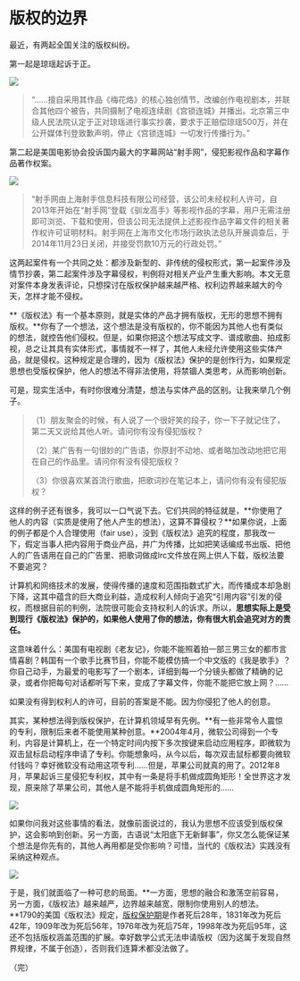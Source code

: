 # 版权的边界

最近，有两起全国关注的版权纠纷。

第一起是琼瑶起诉于正。

 ![](http://image.beekka.com/blog/2015/bg2015010601.jpg)
 
> “……擅自采用其作品《梅花烙》的核心独创情节，改编创作电视剧本，并联合其他四个被告，共同摄制了电视连续剧《宫锁连城》并播出。北京第三中级人民法院认定于正对琼瑶进行事实抄袭，要求于正赔偿琼瑶500万，并在公开媒体刊登致歉声明，停止《宫锁连城》一切发行传播行为。”

第二起是美国电影协会投诉国内最大的字幕网站“射手网”，侵犯影视作品和字幕作品著作权案。

 ![](http://image.beekka.com/blog/2015/bg2015010602.png)
 
> “射手网由上海射手信息科技有限公司经营，该公司未经权利人许可，自2013年开始在“射手网”登载《驯龙高手》等影视作品的字幕，用户无需注册即可浏览、下载和使用，但该公司无法提供上述影视作品字幕文件的相关著作权许可证明材料。射手网在上海市文化市场行政执法总队开展调查后，于2014年11月23日关闭，并接受罚款10万元的行政处罚。”

这两起案件有一个共同之处：都涉及新型的、非传统的侵权形式，第一起案件涉及情节抄袭，第二起案件涉及字幕侵权，判例将对相关产业产生重大影响。本文无意对案件本身发表评论，只想探讨在版权保护越来越严格、权利边界越来越大的今天，怎样才能不侵权。

**《版权法》有一个基本原则，就是实体的产品才拥有版权，无形的思想不拥有版权。**你有了一个想法，这个想法是没有版权的，你不能因为其他人也有类似的想法，就控告他们侵权。但是，如果你把这个想法写成文字、谱成歌曲、拍成影视，总之让其具有实体形式，事情就不一样了，其他人未经允许使用这些实体产品，就是侵权。这种规定是合理的，因为《版权法》保护的是创作行为，如果规定思想也受版权保护，他人的想法不得非法使用，将禁锢人类思考，从而影响创新。

可是，现实生活中，有时你很难分清楚，想法与实体产品的区别。让我来举几个例子。

> （1）朋友聚会的时候，有人说了一个很好笑的段子，你一下子就记住了，第二天又说给其他人听。请问你有没有侵犯版权？
> 
> （2）某广告有一句很妙的广告语，你原封不动地、或者略加改动地把它用在自己的作品里。请问你有没有侵犯版权？
> 
> （3）你很喜欢某首流行歌曲，把歌词抄在笔记本上，请问你有没有侵犯版权？

这样的例子还有很多，我可以一口气说下去。它们共同的特征就是，**你使用了他人的内容（实质是使用了他人产生的想法），这算不算侵权？**如果你说，上面的例子都是个人合理使用（fair use），没到《版权法》追究的程度，那我改一下，假定当事人把内容用于商业产品，并广为传播，比如把笑话编成书出版、把他人的广告语用在自己的广告里、把歌词做成lrc文件放在网上供人下载，版权法要不要追究？

计算机和网络技术的发展，使得传播的速度和范围指数式扩大，而传播成本却急剧下降，这其中蕴含的巨大商业利益，造成权利人倾向于追究“引用内容”引发的侵权，而根据目前的判例，法院很可能会支持权利人的诉求。所以，**思想实际上是受到现行《版权法》保护的，如果他人使用了你的想法，你有很大机会追究对方的责任。**

这意味着什么：美国有电视剧《老友记》，你能不能照着拍一部三男三女的都市言情喜剧？韩国有一个歌手比赛节目，你能不能模仿搞一个中文版的《我是歌手》？你自己动手，为最爱的电影写了一个剧本，详细到每一个分镜头都做了精确的记录，或者你把每句对话都听写下来，变成了字幕文件，你能不能把它放上网？……

如果没有得到权利人的许可，目前的答案是不能。因为你侵犯了他人的创意。

其实，某种想法得到版权保护，在计算机领域早有先例。**有一些非常令人震惊的专利，限制后来者不能使用某种创意。**2004年4月，微软公司得到一个专利，内容是计算机上，在一个特定时间内按下多次按键来启动应用程序，即微软为双击鼠标启动程序申请了专利。你能想象吗，从今以后，每次双击鼠标都要向微软付钱吗？幸好微软没有动用这项专利……但是，苹果公司就真的用了。2012年8月，苹果起诉三星侵犯专利权，其中有一条是将手机做成圆角矩形！全世界这才发现，原来除了苹果公司，其他人是不能将手机做成圆角矩形的……

 ![](http://image.beekka.com/blog/2015/bg2015010603.jpg)

如果你问我对这些事情的看法，就像前面说过的，我认为思想不应该受到版权保护，这会影响到创新。另一方面，古语说“太阳底下无新鲜事”，你又怎么能保证某个想法是你先有的，其他人再用都是受你影响？可惜，当代的《版权法》实践没有采纳这种观点。

 ![](http://image.beekka.com/blog/2015/bg2015010604.png)
 
于是，我们就面临了一种可悲的局面。**一方面，思想的融合和激荡空前容易，另一方面，《版权法》越来越严，边界越来越宽，限制你使用别人的想法。**1790的美国《版权法》规定，[版权保护期](http://en.wikipedia.org/wiki/Copyright_term)是作者死后28年，1831年改为死后42年，1909年改为死后56年，1976年改为死后75年，1998年改为死后95年，这还不包括版权涵盖范围的扩展。幸好数学公式无法申请版权（因为这属于发现自然界规律，不属于创造），否则我们连算术都没法做了。

（完）







